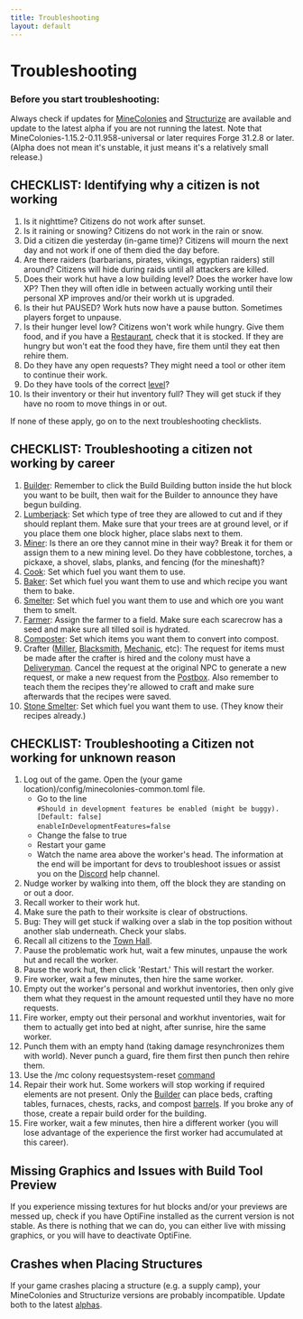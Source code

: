 ```yaml
---
title: Troubleshooting
layout: default
---
```


# Troubleshooting

### Before you start troubleshooting:

  Always check if <a id="alphas">updates</a> for [MineColonies](https://www.curseforge.com/minecraft/mc-mods/minecolonies/files/all) and [Structurize](https://www.curseforge.com/minecraft/mc-mods/structurize/files/all) are available and update to the latest alpha if you are not running the latest. Note that MineColonies-1.15.2-0.11.958-universal or later requires Forge 31.2.8 or later. (Alpha does not mean it's unstable, it just means it's a relatively small release.)
  
## CHECKLIST: Identifying why a citizen is not working

  1. Is it nighttime? Citizens do not work after sunset.
  2. Is it raining or snowing? Citizens do not work in the rain or snow.
  3. Did a citizen die yesterday (in-game time)? Citizens will mourn the next day and not work if one of them died the day before.
  4. Are there raiders (barbarians, pirates, vikings, egyptian raiders) still around? Citizens will hide during raids until all attackers are killed.
  5. Does their work hut have a low building level? Does the worker have low XP? Then they will often idle in between actually working until their personal XP improves and/or their workh ut is upgraded.
  6. Is their hut PAUSED? Work huts now have a pause button. Sometimes players forget to unpause.
  7. Is their hunger level low? Citizens won't work while hungry. Give them food, and if you have a [Restaurant](../../source/buildings/restaurant), check that it is stocked. If they are hungry but won't eat the food they have, fire them until they eat then rehire them.
  8. Do they have any open requests? They might need a tool or other item to continue their work.
  10. Do they have tools of the correct [level](../../source/systems/worker)? 
  11. Is their inventory or their hut inventory full? They will get stuck if they have no room to move things in or out.
  
If none of these apply, go on to the next troubleshooting checklists.  

## CHECKLIST: Troubleshooting a citizen not working by career
  1. [Builder](../../source/workers/builder): Remember to click the Build Building button inside the hut block you want to be built, then wait for the Builder to announce they have begun building.
  2. [Lumberjack](../../source/workers/lumberjack): Set which type of tree they are allowed to cut and if they should replant them. Make sure that your trees are at ground level, or if you place them one block higher, place slabs next to them.
  3. [Miner](../../source/workers/miner): Is there an ore they cannot mine in their way? Break it for them or assign them to a new mining level. Do they have cobblestone, torches, a pickaxe, a shovel, slabs, planks, and fencing (for the mineshaft)?
  4. [Cook](../../source/workers/cook): Set which fuel you want them to use.
  5. [Baker](../../source/workers/baker): Set which fuel you want them to use and which recipe you want them to bake.
  6. [Smelter](../../source/workers/smelter): Set which fuel you want them to use and which ore you want them to smelt.
  7. [Farmer](../../source/workers/farmer): Assign the farmer to a field. Make sure each scarecrow has a seed and make sure all tilled soil is hydrated.
  8. [Composter](../../source/workers/composter): Set which items you want them to convert into compost.
  9. Crafter ([Miller](../../source/workers/miller), [Blacksmith](../../source/workers/blacksmith), [Mechanic](../../source/workers/mechanic), etc): The request for items must be made after the crafter is hired and the colony must have a [Deliveryman](../../source/workers/deliveryman). Cancel the request at the original NPC to generate a new request, or make a new request from the [Postbox](../../source/items/postbox). Also remember to teach them the recipes they're allowed to craft and make sure afterwards that the recipes were saved.
  10. [Stone Smelter](../../source/workers/stonesmelter): Set which fuel you want them to use. (They know their recipes already.)  

## CHECKLIST: Troubleshooting a Citizen not working for unknown reason
  1. Log out of the game. Open the (your game location)/config/minecolonies-common.toml file.
      * Go to the line<br> 
      `#Should in development features be enabled (might be buggy). [Default: false]`<br>
      `enableInDevelopmentFeatures=false`
      * Change the false to true
      * Restart your game
      * Watch the name area above the worker's head. The information at the end will be important for devs to troubleshoot issues or assist you on the [Discord](discord.minecolonies.com) help channel.
  2. Nudge worker by walking into them, off the block they are standing on or out a door.
  3. Recall worker to their work hut.
  4. Make sure the path to their worksite is clear of obstructions.
  5. Bug: They will get stuck if walking over a slab in the top position without another slab underneath. Check your slabs.
  6. Recall all citizens to the [Town Hall](../../source/buildings/townhall).
  7. Pause the problematic work hut, wait a few minutes, unpause the work hut and recall the worker.
  8. Pause the work hut, then click 'Restart.' This will restart the worker.
  9. Fire worker, wait a few minutes, then hire the same worker.
  10. Empty out the worker's personal and workhut inventories, then only give them what they request in the amount requested until they have no more requests.
  11. Fire worker, empty out their personal and workhut inventories, wait for them to actually get into bed at night, after sunrise, hire the same worker.
  12. Punch them with an empty hand (taking damage resynchronizes them with world). Never punch a guard, fire them first then punch then rehire them.
  13. Use the /mc colony requestsystem-reset [command](../../source/systems/command)
  14. Repair their work hut. Some workers will stop working if required elements are not present. Only the [Builder](../../source/workers/builder) can place beds, crafting tables, furnaces, chests, racks, and compost [barrels](../../source/items/barrel). If you broke any of those, create a repair build order for the building.
  15. Fire worker, wait a few minutes, then hire a different worker (you will lose advantage of the experience the first worker had accumulated at this career).

## Missing Graphics and Issues with Build Tool Preview
  If you experience missing textures for hut blocks and/or your previews are messed up, check if you have OptiFine installed as the current version is not stable.
  As there is nothing that we can do, you can either live with missing graphics, or you will have to deactivate OptiFine.

## Crashes when Placing Structures
  If your game crashes placing a structure (e.g. a supply camp), your MineColonies and Structurize versions are probably incompatible. Update both to the latest <a href="#alphas">alphas</a>.
